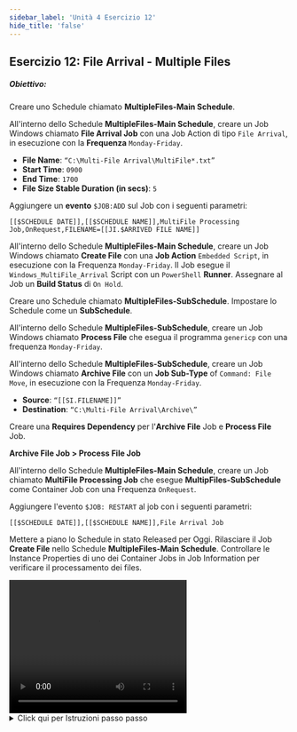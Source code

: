 ```yaml
---
sidebar_label: 'Unità 4 Esercizio 12'
hide_title: 'false'
---
```


## Esercizio 12: File Arrival - Multiple Files

##### Obiettivo:

Creare uno Schedule chiamato **MultipleFiles-Main Schedule**.

All'interno dello Schedule **MultipleFiles-Main Schedule**, creare un Job Windows chiamato **File Arrival Job** con una Job Action di tipo ```File Arrival```, in esecuzione con la **Frequenza** ```Monday-Friday```.

* **File Name**: ```“C:\Multi-File Arrival\MultiFile*.txt”```
* **Start Time**: ```0900```
* **End Time**: ```1700```
* **File Size Stable Duration (in secs)**: ```5```

Aggiungere un **evento** ```$JOB:ADD``` sul Job con i seguenti parametri:

```
[[$SCHEDULE DATE]],[[$SCHEDULE NAME]],MultiFile Processing Job,OnRequest,FILENAME=[[JI.$ARRIVED FILE NAME]]
```

All'interno dello Schedule **MultipleFiles-Main Schedule**, creare un Job Windows chiamato **Create File** con una **Job Action** ```Embedded Script```, in esecuzione con la Frequenza ```Monday-Friday```. Il Job esegue il ```Windows_MultiFile_Arrival``` Script con un ```PowerShell``` **Runner**. Assegnare al Job un **Build Status** di ```On Hold```.

Creare uno Schedule chiamato **MultipleFiles-SubSchedule**. Impostare lo Schedule come un **SubSchedule**.

All'interno dello Schedule **MultipleFiles-SubSchedule**, creare un Job Windows chiamato **Process File** che esegua il programma ```genericp``` con una frequenza ```Monday-Friday```.

All'interno dello Schedule **MultipleFiles-SubSchedule**, creare un Job Windows chiamato **Archive File** con un **Job Sub-Type** of ```Command: File Move```, in esecuzione con la Frequenza ```Monday-Friday```.

* **Source**: ```“[[SI.FILENAME]]”```
* **Destination**: ```“C:\Multi-File Arrival\Archive\”```

Creare una **Requires Dependency** per l'**Archive File** Job e **Process File** Job.

**Archive File Job > Process File Job**

All'interno dello Schedule **MultipleFiles-Main Schedule**, creare un Job chiamato **MultiFile Processing Job** che esegue **MultipFiles-SubSchedule** come Container Job con una Frequenza ```OnRequest```.

Aggiungere l'evento ```$JOB: RESTART``` al job con i seguenti parametri:

```
[[$SCHEDULE DATE]],[[$SCHEDULE NAME]],File Arrival Job
```

Mettere a piano lo Schedule in stato Released per Oggi. Rilasciare il Job **Create File** nello Schedule **MultipleFiles-Main Schedule**. Controllare le Instance Properties di uno dei Container Jobs in Job Information per verificare il processamento dei files.


<div>
<video width="320" height="240" controls>
  <source src="videobasic/U4E12.mp4" type="video/mp4"></source>
Your browser does not support the video tag.
</video>
</div>

<details>

<summary>Click qui per Istruzioni passo passo</summary>

1. Creare un nuovo **Main Schedule** utilizzando le impostazioni di default. Chiamarlo **MultipleFiles-Main Schedule**. Aggiungere la **Documentation** allo Schedule.
2. Aggiungere un **Windows File Arrival Job** allo Schedule **MultipleFiles-Main**.
* **Name**: ```File Arrival Job```
* **Job Type**: ```Windows```
* **Primary Machine**: ```SMATraining```
* **Job Action**: ```File Arrival```
* **User ID**: ```SMATRAINING\SMAUSER```
* **File Name**: ```"C:\Multi-File Arrival\MultiFile*.txt"```
* **Start Time**: ```0900```
* **End Time**: ```1700```
* **File Size Stable Duration (in secs)**: ```5```
3. Assegnare al Job la Frequenza ```Mon-Fri-N```.
4. Nella scheda **Events** Aggiungere un nuovo Evento
* Nella schermata **Event Trigger** selezionare l'opzione **Job Status** fare clic su **Next**.
* Nella schermata **Trigger Details** per **Job Status**, selezionare **Finished OK**, fare clic su **Next**.
* Nella schermata **Event Definition**, per l'**Event Template** selezionare: 

```
$JOB:ADD,<Schedule date>,<Schedule name>,<Job name>,<Frequency name>,[Job instance property definitions]
```
* Per i parametri dell'evento (**Event Parameters**), usare il seguente,
```
[[$SCHEDULE DATE]],[[$SCHEDULE NAME]],MultiFile Processing Job,OnRequest,FILENAME=[[JI.$ARRIVED FILE NAME]]
```
* Fare clic su **Finish**.
5. Sempre nella scheda **Job Master** e con lo Schedule **MultipleFiles-Main** selezionato, aggiungere un nuovo Job. Questo sarà di tipo **embedded script Job** (già configurato) che creerà i files.
* **Name**: ```Create File```
* **Job Type**: ```Windows```
* **Primary Machine**: ```SMATraining```
* **Job Action**: ```Embedded Script```
* **User ID**: ```SMATRAINING\SMAUSER```
* **Script**: ```Windows_MultiFile_Arrival```
* **Version**: ```LATEST```
* **Runner**: ```PowerShell```
* **Arguments**: lasciare vuoto
6. Assegnare al Job la **Frequenza** ```Mon-Fri-N```.
7. Assegnare al Job il **Job Build Status**, di ```On Hold```.
8. Aggiungere la **Documentation** al Job.
9. Esternamente ad OpCon verificare l'esistenza del folder: ```C:\Multi-File Arrival```
10. Tornare nell'**Enterprise Manager**, creare un nuovo **Schedule**, chiamarlo **MultipleFiles-SubSchedule**.
11. Nel riquadro **Schedule Properties** impostarlo come **SubSchedule**.
12. Aggiungere la **Documentation** al Subschedule.
13. Lasciare gli altri campi con i **valori di default**.
14. Nel menù **Administration** fare doppio clic su **Schedule Master**.
15. Nell'elenco a discesa **Schedule** selezionare **MultipleFiles-SubSchedule**.
16. Fare clic sul pulsante **Add** nella barra degli strumenti di **Job Master**.
17. Nella casella di testo **Name** inserire **Process File**.
18. Eseguire Windows ```Genericp``` program nella **Command Line**.
* Esempio: ```"[[MI.PathWindows]]\genericp.exe" -t10 -e0```
19. Assegnare al Job la **Frequenza** ```Mon-Fri-N```.
20. Aggiungere la **Documentation** al Job.
21. Con lo Schedule **MultipleFiles-SubSchedule** selezionato fare clic sul pulsante **Add** della barra strumenti **Job Master**.
* **Name**: ```Archive File```
* **Job Type**: ```Windows```
* **Job Sub-Type**: ```Command: File Move```
* **Primary Machine**: ```SMATraining```
* **User ID**: ```SMATTRAINING```
* **Source**: ```“[[SI.FILENAME]]”```
* **Destination**: ```“C:\Multi-File Arrival\Archive\”```
22. Fare clic sul pulsante **Save**.
23. Assegnare al Job la **Frequenza** ```Mon-Fri-N```.
24. Aggiungere la **Documentation** al Job.
25. Rendere **Archive File Job** dipendente dalla corretta esecuzione del Job **Process File Job**.
26.	Add a Job to the **MultipleFiles-Main** Schedule.
* Click the **Add** button on the **Job Master** toolbar. 
* In the **Name** textbox, enter **MultiFile Processing Job**.
* In the **Job Type** drop-down list, select **Container**.
* In the **Schedule to run as SubSchedule** drop down select **MultipleFiles-SubSchedule**.
* Fare clic sul pulsante **Save**.
27.	Give the Job a **Frequency** of **OnRequest**.
28. Assegnare al Job la **Frequenza** ```OnRequest```.
29. Aggiungere la **Documentation** al Job.
* Nella schermata **Event Trigger** selezionare l'opzione **Job Status** fare clic su **Next**.
* Nella schermata **Trigger Details** per **Job Status**, selezionare **Finished OK**, fare clic su **Next**.
* Nella schermata **Event Definition**, per l'**Event Template** selezionare: 
```
$JOB:RESTART <Schedule date>,<Schedule name>,<Job name>
```
* Per i parametri dell'evento (Event Parameters), usare il seguente:   
```
[[$SCHEDULE DATE]],[[$SCHEDULE NAME]],File Arrival Job
```
* Fare clic su **Finish**.
30. Metttere a piano lo Schedule **MultipleFiles-Main** per Oggi in stato **Released**.
31. Passare alle viste **Operations**.
32. Notare che **File Arrival Job** è in esecuzione (nessun file ancora arrivato) e che il Job **MultiFile Processing Job** non è stato ancora generato (**On Request** – Verrà aggiunt tramite il **File Arrival Job**.
33. Rilasciare il Job **Create File Job** nello Schedule **MultipleFiles-Main**. Questo job creerà i file.
34. Notare che quando **File Arrival Job** troverà i files, un nuovo **Container Job** sarà aggiunto per ciscaun file. Al termine, i file verranno spostati nella cartella **Archive**.
35. Se si controllano le **Instance Properties** di uno dei **Container Jobs**, si troverà quale file viene elaborato (dalla ```[[SI.FILENAME]]```).
* Check the **Job Information**.

</details>